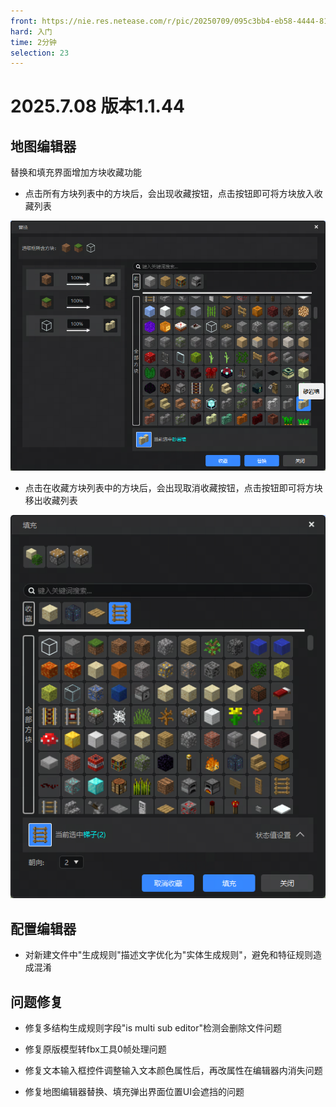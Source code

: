 ```yaml
---
front: https://nie.res.netease.com/r/pic/20250709/095c3bb4-eb58-4444-811f-76be2b94eedf.jpg
hard: 入门
time: 2分钟
selection: 23
---
```


# 2025.7.08 版本1.1.44

## 地图编辑器

替换和填充界面增加方块收藏功能

- 点击所有方块列表中的方块后，会出现收藏按钮，点击按钮即可将方块放入收藏列表

![图片](./images/250708/0_0.png)

- 点击在收藏方块列表中的方块后，会出现取消收藏按钮，点击按钮即可将方块移出收藏列表

![图片](./images/250708/0_1.png)

## 配置编辑器

- 对新建文件中"生成规则"描述文字优化为"实体生成规则"，避免和特征规则造成混淆

## 问题修复

- 修复多结构生成规则字段"is multi sub editor"检测会删除文件问题

- 修复原版模型转fbx工具0帧处理问题

- 修复文本输入框控件调整输入文本颜色属性后，再改属性在编辑器内消失问题

- 修复地图编辑器替换、填充弹出界面位置UI会遮挡的问题